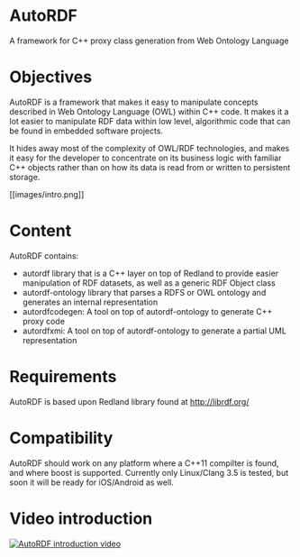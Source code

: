 # AutoRDF
A framework for C++ proxy class generation from Web Ontology Language

# Objectives
AutoRDF is a framework that makes it easy to manipulate concepts described in Web Ontology Language (OWL) within C++ code. It makes it a lot easier to manipulate RDF data within low level, algorithmic code that can be found in embedded software projects.

It hides away most of the complexity of OWL/RDF technologies, and makes it easy for the developer to concentrate on its business logic with familiar C++ objects rather than on how its data is read from or written to persistent storage.

[[images/intro.png]]

# Content
AutoRDF contains:
 - autordf library that is a C++ layer on top of Redland to provide easier manipulation of RDF datasets, as well as a generic RDF Object class
 - autordf-ontology library that parses a RDFS or OWL ontology and generates an internal representation
 - autordfcodegen: A tool on top of autordf-ontology to generate C++ proxy code
 - autordfxmi: A tool on top of autordf-ontology to generate a partial UML representation

# Requirements
AutoRDF is based upon Redland library found at http://librdf.org/

# Compatibility
AutoRDF should work on any platform where a C++11 compilter is found, and where boost is supported.
Currently only Linux/Clang 3.5 is tested, but soon it will be ready for iOS/Android as well.

# Video introduction

[![AutoRDF introduction video](http://img.youtube.com/vi/_4wxP7Qxt0kA/0.jpg)](https://youtu.be/_4wxP7Qxt0kA)